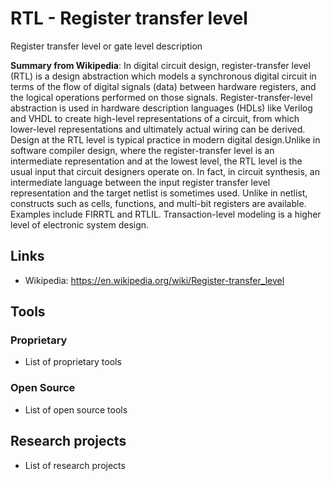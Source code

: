 # RTL - Register transfer level
Register transfer level or gate level description

**Summary from Wikipedia**: 
In digital circuit design, register-transfer level (RTL) is a design abstraction which models a synchronous digital circuit in terms of the flow of digital signals (data) between hardware registers, and the logical operations performed on those signals. 
Register-transfer-level abstraction is used in hardware description languages (HDLs) like Verilog and VHDL to create high-level representations of a circuit, from which lower-level representations and ultimately actual wiring can be derived.  Design at the RTL level is typical practice in modern digital design.Unlike in software compiler design, where the register-transfer level is an intermediate representation and at the lowest level, the RTL level is the usual input that circuit designers operate on. In fact, in circuit synthesis, an intermediate language between the input register transfer level representation and the target netlist is sometimes used. Unlike in netlist, constructs such as cells, functions, and multi-bit registers are available. Examples include FIRRTL and RTLIL.
Transaction-level modeling is a higher level of electronic system design.

## Links
- Wikipedia: https://en.wikipedia.org/wiki/Register-transfer_level

## Tools

### Proprietary
- List of proprietary tools

### Open Source
- List of open source tools

## Research projects
- List of research projects
